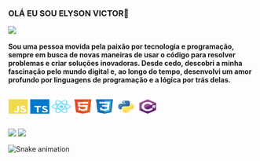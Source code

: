 ### OLÁ EU SOU ELYSON VICTOR👋

 <img  height="180em" src="https://github-readme-stats.vercel.app/api?username=Srelyson&show_icons=true&theme=great-gatsby&include_all_commits=true&count_private=true"/>
 
**Sou uma pessoa movida pela paixão por tecnologia e programação, sempre em busca de novas maneiras de usar o código para resolver problemas e criar soluções inovadoras. Desde cedo, descobri a minha fascinação pelo mundo digital e, ao longo do tempo, desenvolvi um amor profundo por linguagens de programação e a lógica por trás delas.**

<div style="display: inline_block"><br>
  <img align="center" alt="Srelyson-Js" height="30" width="40" src="https://raw.githubusercontent.com/devicons/devicon/master/icons/javascript/javascript-plain.svg">
  <img align="center" alt="Srelyson-Ts" height="30" width="40" src="https://raw.githubusercontent.com/devicons/devicon/master/icons/typescript/typescript-plain.svg">
  <img align="center" alt="Srelyson-React" height="30" width="40" src="https://raw.githubusercontent.com/devicons/devicon/master/icons/react/react-original.svg">
  <img align="center" alt="Srelyson-HTML" height="30" width="40" src="https://raw.githubusercontent.com/devicons/devicon/master/icons/html5/html5-original.svg">
  <img align="center" alt="Srelyson-CSS" height="30" width="40" src="https://raw.githubusercontent.com/devicons/devicon/master/icons/css3/css3-original.svg">
  <img align="center" alt="Srelyson-Python" height="30" width="40" src="https://raw.githubusercontent.com/devicons/devicon/master/icons/python/python-original.svg">
  <img align="center" alt="Srelyson-Csharp" height="30" width="40" src="https://raw.githubusercontent.com/devicons/devicon/master/icons/csharp/csharp-original.svg">
</div>
  
  ##
 
<div> 

  <a href="https://instagram.com/elysonvictor_" target="_blank"><img src="https://img.shields.io/badge/-Instagram-%23E4405F?style=for-the-badge&logo=instagram&logoColor=white" target="_blank"></a>
  <a href = "elyson313@gmail.com"><img src="https://img.shields.io/badge/-Gmail-%23333?style=for-the-badge&logo=gmail&logoColor=white" target="_blank"></a>

  
</div>

![Snake animation](https://github.com/LuigiGF/LuigiGF/blob/output/github-contribution-grid-snake.svg)
